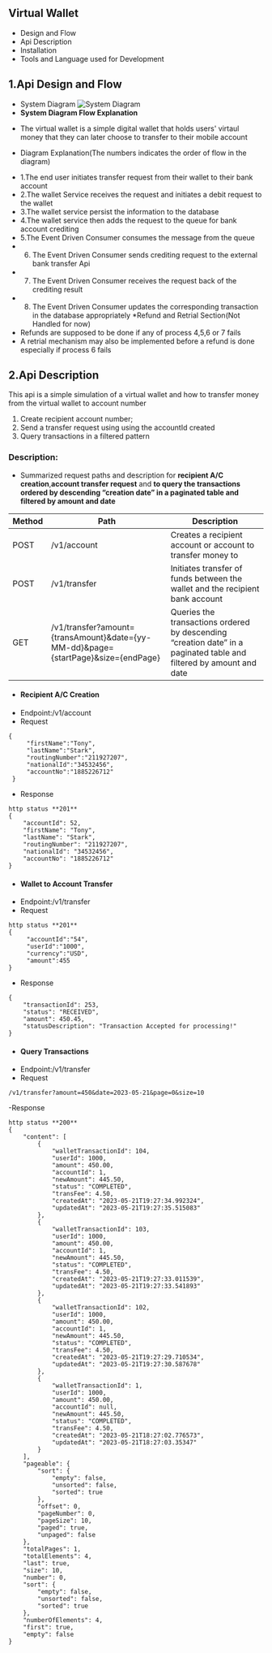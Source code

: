 ## Virtual Wallet
* Design and Flow
* Api Description 
* Installation
* Tools and Language used for Development
## 1.Api Design and Flow
* System Diagram
![System Diagram](https://i.postimg.cc/yN5K1TGK/Ontop-1.png)
* **System Diagram Flow Explanation** 
- The virtual wallet is a simple digital wallet that holds users' virtaul money that they can later choose to transfer to their mobile account
* Diagram Explanation(The numbers indicates the order of flow in the diagram)
- 1.The end user initiates transfer request from their wallet to their bank account
- 2.The wallet Service receives the request and initiates a debit request to the wallet
- 3.The wallet service persist the information to the database
- 4.The wallet service then adds the request to the queue for bank account crediting
- 5.The Event Driven Consumer consumes the message from the queue
- 6. The Event Driven Consumer sends crediting request to the external bank transfer Api
- 7. The Event Driven Consumer receives the request back of the crediting result
- 8. The Event Driven Consumer updates the corresponding transaction in the database appropriately
*Refund and Retrial Section(Not Handled for now)
- Refunds are supposed to be done if any of process 4,5,6 or 7 fails
- A retrial mechanism may also be implemented before a refund is done especially if process 6 fails
## 2.Api Description
This api is a simple simulation of a virtual wallet and how to transfer money from the virtual wallet to account number
1) Create recipient account number;
2) Send a transfer request using using the accountId created
3) Query transactions in a filtered pattern 

### Description:
- Summarized request paths and description for **recipient A/C creation**,**account transfer request** and **to query the transactions ordered by descending “creation date” in a paginated table and filtered by amount and date**

| Method | Path                                                                              | Description                                                                                                         |
|--------|-----------------------------------------------------------------------------------|---------------------------------------------------------------------------------------------------------------------|
| POST   | /v1/account                                                                       | Creates a recipient account or account to transfer money to                                                         |
| POST   | /v1/transfer                                                                      | Initiates transfer of funds between the wallet and the recipient bank account                                       |
| GET    | /v1/transfer?amount={transAmount}&date={yy-MM-dd}&page={startPage}&size={endPage} | Queries the transactions ordered by descending “creation date” in a paginated table and filtered by amount and date |


- #### Recipient A/C Creation
- Endpoint:/v1/account
- Request
```
{
     "firstName":"Tony",
     "lastName":"Stark",
     "routingNumber":"211927207",
     "nationalId":"34532456",
     "accountNo":"1885226712"
 }
```
- Response
```
http status **201**
{
    "accountId": 52,
    "firstName": "Tony",
    "lastName": "Stark",
    "routingNumber": "211927207",
    "nationalId": "34532456",
    "accountNo": "1885226712"
}
```
- #### Wallet to Account Transfer
- Endpoint:/v1/transfer
- Request
```
http status **201**
{
     "accountId":"54",
     "userId":"1000",
     "currency":"USD",
     "amount":455
}
```
- Response
```
{
    "transactionId": 253,
    "status": "RECEIVED",
    "amount": 450.45,
    "statusDescription": "Transaction Accepted for processing!"
}
```
- #### Query Transactions
- Endpoint:/v1/transfer
- Request
```
/v1/transfer?amount=450&date=2023-05-21&page=0&size=10
```
-Response
```
http status **200**
{
    "content": [
        {
            "walletTransactionId": 104,
            "userId": 1000,
            "amount": 450.00,
            "accountId": 1,
            "newAmount": 445.50,
            "status": "COMPLETED",
            "transFee": 4.50,
            "createdAt": "2023-05-21T19:27:34.992324",
            "updatedAt": "2023-05-21T19:27:35.515083"
        },
        {
            "walletTransactionId": 103,
            "userId": 1000,
            "amount": 450.00,
            "accountId": 1,
            "newAmount": 445.50,
            "status": "COMPLETED",
            "transFee": 4.50,
            "createdAt": "2023-05-21T19:27:33.011539",
            "updatedAt": "2023-05-21T19:27:33.541893"
        },
        {
            "walletTransactionId": 102,
            "userId": 1000,
            "amount": 450.00,
            "accountId": 1,
            "newAmount": 445.50,
            "status": "COMPLETED",
            "transFee": 4.50,
            "createdAt": "2023-05-21T19:27:29.710534",
            "updatedAt": "2023-05-21T19:27:30.587678"
        },
        {
            "walletTransactionId": 1,
            "userId": 1000,
            "amount": 450.00,
            "accountId": null,
            "newAmount": 445.50,
            "status": "COMPLETED",
            "transFee": 4.50,
            "createdAt": "2023-05-21T18:27:02.776573",
            "updatedAt": "2023-05-21T18:27:03.35347"
        }
    ],
    "pageable": {
        "sort": {
            "empty": false,
            "unsorted": false,
            "sorted": true
        },
        "offset": 0,
        "pageNumber": 0,
        "pageSize": 10,
        "paged": true,
        "unpaged": false
    },
    "totalPages": 1,
    "totalElements": 4,
    "last": true,
    "size": 10,
    "number": 0,
    "sort": {
        "empty": false,
        "unsorted": false,
        "sorted": true
    },
    "numberOfElements": 4,
    "first": true,
    "empty": false
}
```